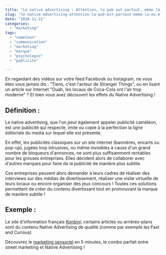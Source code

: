 ```yaml
---
title: "Le native advertising : Attention, la pub est partout, même là où elle n'est pas !"
slug: "le-native-advertising-attention-la-pub-est-partout-meme-la-ou-elle-nest-pas"
date: "2020-11-21"
categories: 
  - "marketing"
tags: 
  - "cameleon"
  - "communication"
  - "marketing"
  - "marque"
  - "psychologie"
  - "publicite"

---
```


En regardant des vidéos sur votre feed Facebook ou Instagram, ne vous êtes vous jamais dis : "Tiens, c'est l'acteur de Stranger Things", ou en lisant un article sur Internet "Ouah, les locaux de Coca-Cola ont l'air trop moderne" ? Et bien vous avez découvert les effets du Native Advertising !

## Définition :

Le native advertising, que l'on peut également appeler publicité caméléon, est une publicité qui respecte, imite ou copie à la perfection la ligne éditoriale du media sur lequel elle est présente.

En effet, les publicités classiques sur un site internet (bannières, encarts ou pop-up), jugées trop intrusives, ou même invisibles à cause d'un grand nombre de bloqueurs d'annonces, ne sont plus suffisamment rentables pour les grosses entreprises. Elles décident alors de collaborer avec d'autres marques pour faire de la publicité de manière plus subtile.

Ces entreprises peuvent alors demander à leurs cadres de réaliser des interviews sur des médias de divertissement, réaliser une visite virtuelle de leurs locaux ou encore organiser des jeux concours ! Toutes ces solutions permettent de créer du contenu divertissant tout en promouvant la marque de manière subtile !

## Exemple :

Le site d'information français [Konbin](https://www.konbini.com/fr)i, certains articles ou arrières-plans sont du contenu Native Advertising de qualité (comme par exemple les Fast and Curious)

Découvrez le [marketing sensoriel](https://cristalea.fr/marketing/le-marketing-sensoriel-un-voyage-des-5-sens/) en 5 minutes, le combo parfait entre street marketing et Native Advertising !

